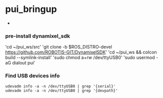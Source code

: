 # pui_bringup
-

### pre-install dynamixel_sdk 
'cd ~/pui_ws/src'
'git clone -b $ROS_DISTRO-devel https://github.com/ROBOTIS-GIT/DynamixelSDK'
'cd ~/pui_ws && colcon build --symlink-install'
'sudo chmod a+rw /dev/ttyUSB0'
'sudo usermod -aG dialout pui'

### Find USB devices info 
```
udevadm info -a -n /dev/ttyUSB0 | grep '{serial}'
udevadm info -a -n /dev/ttyUSB0 | grep '{devpath}'
```